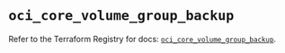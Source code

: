# `oci_core_volume_group_backup`

Refer to the Terraform Registry for docs: [`oci_core_volume_group_backup`](https://registry.terraform.io/providers/oracle/oci/6.18.0/docs/resources/core_volume_group_backup).

